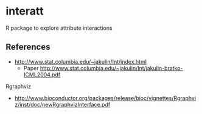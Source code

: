 # interatt
R package to explore attribute interactions

## References

* http://www.stat.columbia.edu/~jakulin/Int/index.html
    * Paper http://www.stat.columbia.edu/~jakulin/Int/jakulin-bratko-ICML2004.pdf

Rgraphviz

* http://www.bioconductor.org/packages/release/bioc/vignettes/Rgraphviz/inst/doc/newRgraphvizInterface.pdf

